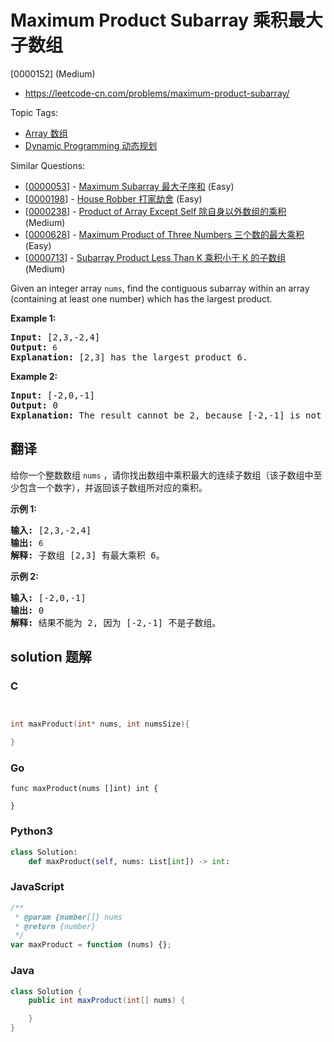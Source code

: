 # Maximum Product Subarray 乘积最大子数组

[0000152] (Medium)

- https://leetcode-cn.com/problems/maximum-product-subarray/

Topic Tags:

- [Array 数组](https://leetcode-cn.com/tag/array/)
- [Dynamic Programming 动态规划](https://leetcode-cn.com/tag/dynamic-programming/)

Similar Questions:

- [[0000053](https://leetcode-cn.com/problems/maximum-subarray/)] - [Maximum Subarray 最大子序和](./0000053.maximum-subarray.md) (Easy)
- [[0000198](https://leetcode-cn.com/problems/house-robber/)] - [House Robber 打家劫舍](./0000198.house-robber.md) (Easy)
- [[0000238](https://leetcode-cn.com/problems/product-of-array-except-self/)] - [Product of Array Except Self 除自身以外数组的乘积](./0000238.product-of-array-except-self.md) (Medium)
- [[0000628](https://leetcode-cn.com/problems/maximum-product-of-three-numbers/)] - [Maximum Product of Three Numbers 三个数的最大乘积](./0000628.maximum-product-of-three-numbers.md) (Easy)
- [[0000713](https://leetcode-cn.com/problems/subarray-product-less-than-k/)] - [Subarray Product Less Than K 乘积小于 K 的子数组](./0000713.subarray-product-less-than-k.md) (Medium)

Given an integer array `nums`, find the contiguous subarray within an array (containing at least one number) which has the largest product.

**Example 1:**

<pre><strong>Input:</strong> [2,3,-2,4]
<strong>Output:</strong> <code>6</code>
<strong>Explanation:</strong>&nbsp;[2,3] has the largest product 6.
</pre>

**Example 2:**

<pre><strong>Input:</strong> [-2,0,-1]
<strong>Output:</strong> 0
<strong>Explanation:</strong>&nbsp;The result cannot be 2, because [-2,-1] is not a subarray.</pre>

## 翻译

给你一个整数数组 `nums` ，请你找出数组中乘积最大的连续子数组（该子数组中至少包含一个数字），并返回该子数组所对应的乘积。

**示例 1:**

<pre><strong>输入:</strong> [2,3,-2,4]
<strong>输出:</strong> <code>6</code>
<strong>解释:</strong>&nbsp;子数组 [2,3] 有最大乘积 6。
</pre>

**示例 2:**

<pre><strong>输入:</strong> [-2,0,-1]
<strong>输出:</strong> 0
<strong>解释:</strong>&nbsp;结果不能为 2, 因为 [-2,-1] 不是子数组。</pre>

## solution 题解

### C

```c


int maxProduct(int* nums, int numsSize){

}
```

### Go

```golang
func maxProduct(nums []int) int {

}
```

### Python3

```python
class Solution:
    def maxProduct(self, nums: List[int]) -> int:
```

### JavaScript

```javascript
/**
 * @param {number[]} nums
 * @return {number}
 */
var maxProduct = function (nums) {};
```

### Java

```java
class Solution {
    public int maxProduct(int[] nums) {

    }
}
```
